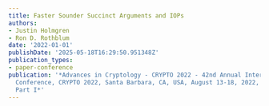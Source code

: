 ```yaml
---
title: Faster Sounder Succinct Arguments and IOPs
authors:
- Justin Holmgren
- Ron D. Rothblum
date: '2022-01-01'
publishDate: '2025-05-18T16:29:50.951348Z'
publication_types:
- paper-conference
publication: '*Advances in Cryptology - CRYPTO 2022 - 42nd Annual International Cryptology
  Conference, CRYPTO 2022, Santa Barbara, CA, USA, August 13-18, 2022, Proceedings,
  Part I*'
---
```

